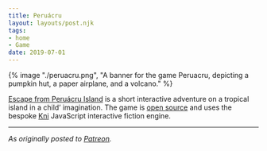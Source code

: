 ```yaml
---
title: Peruácru
layout: layouts/post.njk
tags:
- home
- Game
date: 2019-07-01
---
```


{% image "./peruacru.png", "A banner for the game Peruacru, depicting a pumpkin hut, a paper airplane, and a volcano." %}

[Escape from Peruácru Island](https://peruacru.then.land/) is a short
interactive adventure on a tropical island in a child’ imagination.
The game is [open source](https://github.com/kriskowal/peruacru) and uses the
bespoke [Kni](https://github.com/borkshop/kni) JavaScript interactive fiction
engine.

---

*As originally posted to [Patreon](https://www.patreon.com/posts/peruacru-now-on-28071118).*

